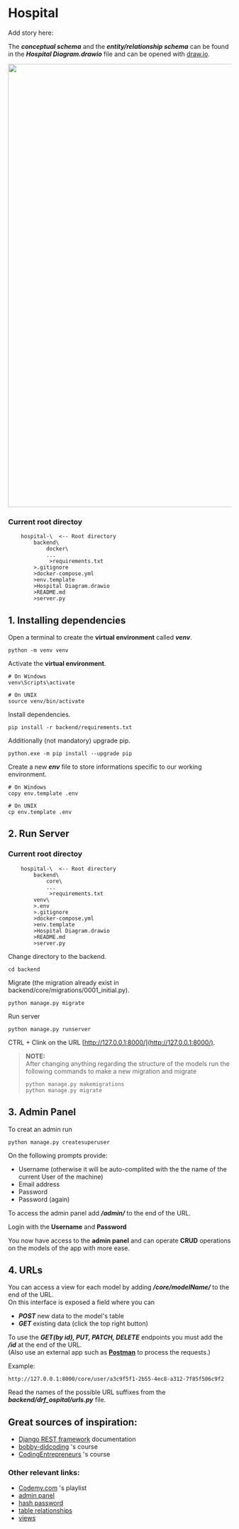 # Hospital
Add story here:

The <b><i>conceptual schema</i></b> and the <b><i>entity/relationship schema</i></b> can be found in the <b><i>Hospital Diagram.drawio</b></i> file and can be opened with [draw.io](https://app.diagrams.net/).    

<img src="https://github.com/Matoka26/Hospital-/assets/106425405/5bdb02d0-7dda-4004-9a47-f376dfa77371" length=700 width=1000 >

### Current root directoy
```
    hospital-\  <-- Root directory
        backend\
            docker\
            ...
             >requirements.txt
        >.gitignore
        >docker-compose.yml
        >env.template
        >Hospital Diagram.drawio
        >README.md
        >server.py
```

## 1. Installing dependencies  

Open a terminal to create the <b>virtual environment</b> called <b><i>venv</i></b>.

```
python -m venv venv
```

Activate the <b>virtual environment</b>.
```
# On Windows
venv\Scripts\activate

# On UNIX
source venv/bin/activate
```

Install dependencies.
```
pip install -r backend/requirements.txt
```

Additionally (not mandatory) upgrade pip.
```
python.exe -m pip install --upgrade pip
```

Create a new <b><i>env</i></b> file to store informations specific to our working environment.
```
# On Windows
copy env.template .env

# On UNIX
cp env.template .env
```

## 2. Run Server


### Current root directoy
```
    hospital-\  <-- Root directory
        backend\
            core\
            ...
             >requirements.txt
        venv\
        >.env
        >.gitignore
        >docker-compose.yml
        >env.template
        >Hospital Diagram.drawio
        >README.md
        >server.py
```

Change directory to the backend.
```
cd backend
```

Migrate (the migration already exist in backend/core/migrations/0001_initial.py).
```
python manage.py migrate  
```

Run server
```
python manage.py runserver
```

CTRL + Clink on the URL [http://127.0.0.1:8000/](http://127.0.0.1:8000/).

> **NOTE:**  
> After changing anything regarding the structure of the models run the following commands to make a new migration and migrate
>```
>python manage.py makemigrations
>python manage.py migrate  
>```


## 3. Admin Panel
To creat an admin run
```
python manage.py createsuperuser
```
On the following prompts provide:
- Username (otherwise it will be auto-complited with the the name of the current User of the machine)
- Email address
- Password
- Password (again)


To access the admin panel add <b><i>/admin/</i></b> to the end of the URL.  

Login with the <b>Username</b> and <b>Password</b>  
  
You now have access to the <b>admin panel</b> and can operate <b>CRUD</b> operations on the models of the app with more ease.

## 4. URLs
You can access a view for each model by adding <b><i>/core/modelName/</b></i> to the end of the URL.  
On this interface is exposed a field where you can 
- <b><i>POST</b></i> new data to the model's table
- <b><i>GET</b></i> existing data (click the top right button)  
  
To use the <b><i>GET(by id), PUT, PATCH, DELETE</b></i> endpoints you must add the <b><i>/id</b></i> at the end of the URL.   
(Also use an external app such as <b>[Postman](https://www.postman.com/)</b> to process the requests.)  
  
  Example:
```
http://127.0.0.1:8000/core/user/a3c9f5f1-2b55-4ec8-a312-7f85f506c9f2
```

Read the names of the possible URL suffixes from the <b><i>backend/drf_ospital/urls.py</b></i> file.  

  ## Great sources of inspiration:
  - [Django REST framework](https://www.django-rest-framework.org/) documentation
  - [bobby-didcoding](https://github.com/bobby-didcoding/drf_course) 's course
  - [CodingEntrepreneurs](https://www.youtube.com/watch?v=c708Nf0cHrs&t=2815s&ab_channel=CodingEntrepreneurs) 's course
      
### Other relevant links:
  - [Codemy.com](https://youtube.com/playlist?list=PLCC34OHNcOtqW9BJmgQPPzUpJ8hl49AGy&si=rTx0mO6DSjuhChtW) 's playlist
  - [admin panel](https://www.youtube.com/watch?v=qP1PMri9oq4&ab_channel=GeeksCoders)
  - [hash password](https://www.youtube.com/watch?v=PSY6bI5fU9Y&ab_channel=FeelFreeToCode)
  - [table relationships](https://www.youtube.com/watch?v=QB9gGEwxxM4&ab_channel=PrettyPrinted)
  - [views](https://www.youtube.com/watch?v=DiSoVShaOLI&list=PLgCYzUzKIBE9Pi8wtx8g55fExDAPXBsbV&index=3&ab_channel=CodingWithMitch)

